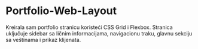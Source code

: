 # Portfolio-Web-Layout
Kreirala sam portfolio stranicu koristeći CSS Grid i Flexbox. Stranica uključuje sidebar sa ličnim informacijama, navigacionu traku, glavnu sekciju sa veštinama i prikaz klijenata.
